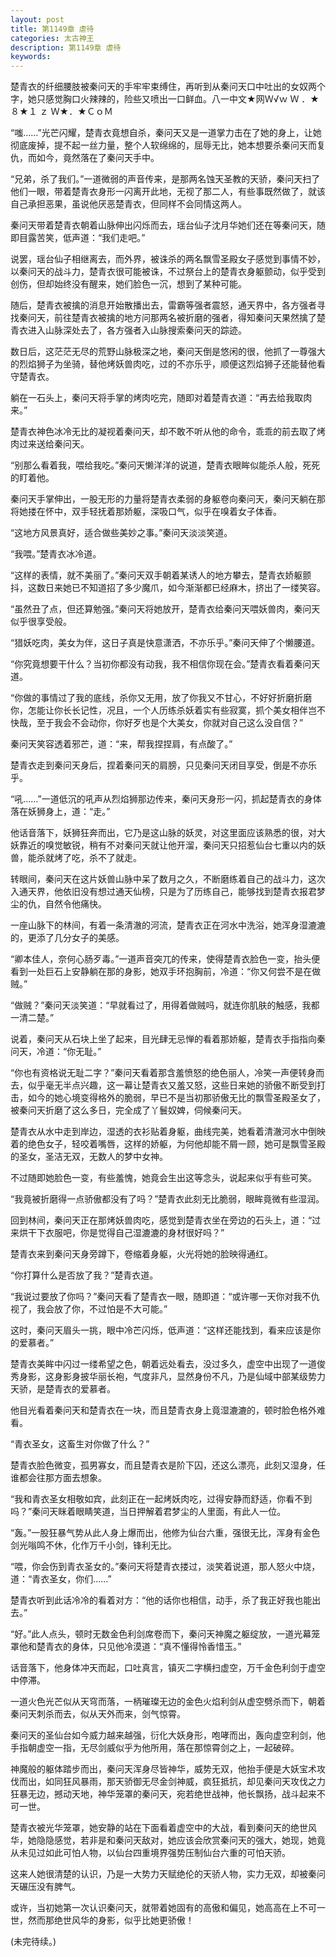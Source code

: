```yaml
---
layout: post
title: 第1149章 虐待
categories: 太古神王
description: 第1149章 虐待
keywords:
---
```


楚青衣的纤细腰肢被秦问天的手牢牢束缚住，再听到从秦问天口中吐出的女奴两个字，她只感觉胸口火辣辣的，险些又喷出一口鲜血。八一中文★网Ｗ√ｗ Ｗ ．★８★１ ｚ Ｗ★．★ＣｏＭ

“嗤……”光芒闪耀，楚青衣竟想自杀，秦问天又是一道掌力击在了她的身上，让她彻底废掉，提不起一丝力量，整个人软绵绵的，屈辱无比，她本想要杀秦问天而复仇，而如今，竟然落在了秦问天手中。

“兄弟，杀了我们。”一道微弱的声音传来，是那两名蚀天圣教的天骄，秦问天扫了他们一眼，带着楚青衣身形一闪离开此地，无视了那二人，有些事既然做了，就该自己承担恶果，虽说他厌恶楚青衣，但同样不会同情这两人。

秦问天带着楚青衣朝着山脉伸出闪烁而去，瑶台仙子沈月华她们还在等秦问天，随即目露苦笑，低声道：“我们走吧。”

说罢，瑶台仙子相继离去，而外界，被诛杀的两名飘雪圣殿女子感觉到事情不妙，以秦问天的战斗力，楚青衣很可能被诛，不过祭台上的楚青衣身躯颤动，似乎受到创伤，但却始终没有醒来，她们脸色一沉，想到了某种可能。

随后，楚青衣被擒的消息开始散播出去，雷霸等强者震怒，通天界中，各方强者寻找秦问天，前往楚青衣被擒的地方问那两名被折磨的强者，得知秦问天果然擒了楚青衣进入山脉深处去了，各方强者入山脉搜索秦问天的踪迹。

数日后，这茫茫无尽的荒野山脉极深之地，秦问天倒是悠闲的很，他抓了一尊强大的烈焰狮子为坐骑，替他烤妖兽肉吃，过的不亦乐乎，顺便这烈焰狮子还能替他看守楚青衣。

躺在一石头上，秦问天将手掌的烤肉吃完，随即对着楚青衣道：“再去给我取肉来。”

楚青衣神色冰冷无比的凝视着秦问天，却不敢不听从他的命令，乖乖的前去取了烤肉过来送给秦问天。

“别那么看着我，喂给我吃。”秦问天懒洋洋的说道，楚青衣眼眸似能杀人般，死死的盯着他。

秦问天手掌伸出，一股无形的力量将楚青衣柔弱的身躯卷向秦问天，秦问天躺在那将她搂在怀中，双手轻抚着那娇躯，深吸口气，似乎在嗅着女子体香。

“这地方风景真好，适合做些美妙之事。”秦问天淡淡笑道。

“我喂。”楚青衣冰冷道。

“这样的表情，就不美丽了。”秦问天双手朝着某诱人的地方攀去，楚青衣娇躯颤抖，这数日来她已不知道招了多少魔爪，如今渐渐都已经麻木，挤出了一缕笑容。

“虽然丑了点，但还算勉强。”秦问天将她放开，楚青衣给秦问天喂妖兽肉，秦问天似乎很享受般。

“猎妖吃肉，美女为伴，这日子真是快意潇洒，不亦乐乎。”秦问天伸了个懒腰道。

“你究竟想要干什么？当初你都没有动我，我不相信你现在会。”楚青衣看着秦问天道。

“你做的事情过了我的底线，杀你又无用，放了你我又不甘心，不好好折磨折磨你，怎能让你长长记性，况且，一个人历练杀妖着实有些寂寞，抓个美女相伴岂不快哉，至于我会不会动你，你好歹也是个大美女，你就对自己这么没自信？”

秦问天笑容透着邪芒，道：“来，帮我捏捏肩，有点酸了。”

楚青衣走到秦问天身后，捏着秦问天的肩膀，只见秦问天闭目享受，倒是不亦乐乎。

“吼……”一道低沉的吼声从烈焰狮那边传来，秦问天身形一闪，抓起楚青衣的身体落在妖狮身上，道：“走。”

他话音落下，妖狮狂奔而出，它乃是这山脉的妖灵，对这里面应该熟悉的很，对大妖靠近的嗅觉敏锐，稍有不对秦问天就让他开溜，秦问天只招惹仙台七重以内的妖兽，能杀就烤了吃，杀不了就走。

转眼间，秦问天在这片妖兽山脉中呆了数月之久，不断磨练着自己的战斗力，这次入通天界，他依旧没有想过通天仙榜，只是为了历练自己，能够找到楚青衣报君梦尘的仇，自然令他痛快。

一座山脉下的林间，有着一条清澈的河流，楚青衣正在河水中洗浴，她浑身湿漉漉的，更添了几分女子的美感。

“卿本佳人，奈何心肠歹毒。”一道声音突兀的传来，使得楚青衣脸色一变，抬头便看到一处巨石上安静躺在那的身影，她双手环抱胸前，冷道：“你又何尝不是在做贼。”

“做贼？”秦问天淡笑道：“早就看过了，用得着做贼吗，就连你肌肤的触感，我都一清二楚。”

说着，秦问天从石块上坐了起来，目光肆无忌惮的看着那娇躯，楚青衣手指指向秦问天，冷道：“你无耻。”

“你也有资格说无耻二字？”秦问天看着那含羞愤怒的绝色丽人，冷笑一声便转身而去，似乎毫无半点兴趣，这一幕让楚青衣又羞又怒，这些日来她的骄傲不断受到打击，如今的她心境变得格外的脆弱，早已不是当初那骄傲无比的飘雪圣殿圣女了，被秦问天折磨了这么多日，完全成了丫鬟奴婢，伺候秦问天。

楚青衣从水中走到岸边，湿透的衣衫贴着身躯，曲线完美，她看着清澈河水中倒映着的绝色女子，轻咬着嘴唇，这样的娇躯，为何他却能不屑一顾，她可是飘雪圣殿的圣女，圣洁无双，无数人的梦中女神。

不过随即她脸色一变，有些羞愧，她竟会生出这等念头，说起来似乎有些可笑。

“我竟被折磨得一点骄傲都没有了吗？”楚青衣此刻无比脆弱，眼眸竟微有些湿润。

回到林间，秦问天正在那烤妖兽肉吃，感觉到楚青衣坐在旁边的石头上，道：“过来烘干下衣服吧，你是觉得自己湿漉漉的身材很好吗？”

楚青衣来到秦问天身旁蹲下，卷缩着身躯，火光将她的脸映得通红。

“你打算什么是否放了我？”楚青衣道。

“我说过要放了你吗？”秦问天看了楚青衣一眼，随即道：“或许哪一天你对我不仇视了，我会放了你，不过怕是不大可能。”

这时，秦问天眉头一挑，眼中冷芒闪烁，低声道：“这样还能找到，看来应该是你的爱慕者。”

楚青衣美眸中闪过一缕希望之色，朝着远处看去，没过多久，虚空中出现了一道俊秀身影，这身影身披华丽长袍，气度非凡，显然身份不凡，乃是仙域中部某级势力天骄，是楚青衣的爱慕者。

他目光看着秦问天和楚青衣在一块，而且楚青衣身上竟湿漉漉的，顿时脸色格外难看。

“青衣圣女，这畜生对你做了什么？”

楚青衣脸色微变，孤男寡女，而且楚青衣是阶下囚，还这么漂亮，此刻又湿身，任谁都会往那方面去想象。

“我和青衣圣女相敬如宾，此刻正在一起烤妖肉吃，过得安静而舒适，你看不到吗？”秦问天眯着眼睛笑道，当日押解着君梦尘的人里面，有此人一位。

“轰。”一股狂暴气势从此人身上爆而出，他修为仙台六重，强很无比，浑身有金色剑光嗡鸣不休，化作万千小剑，锋利无比。

“喂，你会伤到青衣圣女的。”秦问天将楚青衣搂过，淡笑着说道，那人怒火中烧，道：“青衣圣女，你们……”

楚青衣听到此话冷冷的看着对方：“他的话你也相信，动手，杀了我正好我也能出去。”

“好。”此人点头，顿时无数金色利剑席卷而下，秦问天神魔之躯绽放，一道光幕笼罩他和楚青衣的身体，只见他冷漠道：“真不懂得怜香惜玉。”

话音落下，他身体冲天而起，口吐真言，镇灭二字横扫虚空，万千金色利剑于虚空中停滞。

一道火色光芒似从天穹而落，一柄璀璨无边的金色火焰利剑从虚空劈杀而下，朝着秦问天刺杀而去，似从天外而来，剑气惊霄。

秦问天的圣仙台如今威力越来越强，衍化大妖身形，咆哮而出，轰向虚空利剑，他手指朝虚空一指，无尽剑威似乎为他所用，落在那惊霄剑之上，一起破碎。

神魔般的躯体踏步而出，秦问天浑身尽皆神华，威势无双，他抬手便是大妖宝术攻伐而出，如同狂风暴雨，那天骄御无尽金剑神威，疯狂抵抗，却见秦问天攻伐之力狂暴无边，撼动天地，神华笼罩的秦问天，宛若绝世战神，他长飘扬，战斗起来不可一世。

楚青衣被光华笼罩，她安静的站在下面看着虚空中的大战，看到秦问天的绝世风华，她隐隐感觉，若非是和秦问天敌对，她应该会欣赏秦问天的强大，她现，她竟从未见过如此可怕人物，以仙台四重境界强势压制仙台六重的可怕天骄。

这来人她很清楚的认识，乃是一大势力天赋绝伦的天骄人物，实力无双，却被秦问天碾压没有脾气。

或许，当初她第一次认识秦问天，就带着她固有的高傲和偏见，她高高在上不可一世，然而那绝世风华的身影，似乎比她更骄傲！

(未完待续。)
